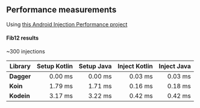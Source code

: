 ## Performance measurements
Using [this Android Injection Performance project](https://github.com/Sloy/android-dependency-injection-performance)

#### Fib12 results
~300 injections

Library     | Setup Kotlin | Setup Java | Inject Kotlin | Inject Java
------------| ------------:| ----------:| -------------:| -----------:
**Dagger**  | 0.00 ms      | 0.00 ms    | 0.03 ms       | 0.03 ms
**Koin**    | 1.79 ms      | 1.71 ms    | 0.16 ms       | 0.18 ms
**Kodein**  | 3.17 ms      | 3.22 ms    | 0.42 ms       | 0.42 ms
